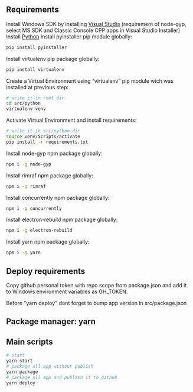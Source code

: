 ## Requirements

Install Windows SDK by installing [Visual Studio](https://visualstudio.microsoft.com/ru/downloads/) (requirement of node-gyp, select MS SDK and Classic Console CPP apps in Visual Studio Installer)
Install [Python](https://www.python.org/)
Install pyinstaller pip module globally:

```bash
pip install pyinstaller
```

Install virtualenv pip package globally:

```bash
pip install virtualenv
```

Create a Virtual Environment using “virtualenv” pip module wich was installed at previous step:

```bash
# write it in root dir
cd src/python
virtualenv venv
```

Activate Virtual Environment and install requirements:

```bash
# write it in src/python dir
source venv/Scripts/activate
pip install -r requirements.txt
```

Install node-gyp npm package globally:

```bash
npm i -g node-gyp
```

Install rimraf npm package globally:

```bash
npm i -g rimraf
```

Install concurrently npm package globally:

```bash
npm i -g concurrently
```

Install electron-rebuild npm package globally:

```bash
npm i -g electron-rebuild
```

Install yarn npm package globally:

```bash
npm i -g yarn
```

## Deploy requirements

Copy github personal token with repo scope from package.json and add it to Windows environment variables as GH_TOKEN.

Before "yarn deploy" dont forget to bump app version in src/package.json

## Package manager: yarn

## Main scripts

```bash
# start
yarn start
# package all app without publish
yarn package
# package all app and publish it to github
yarn deploy
```
